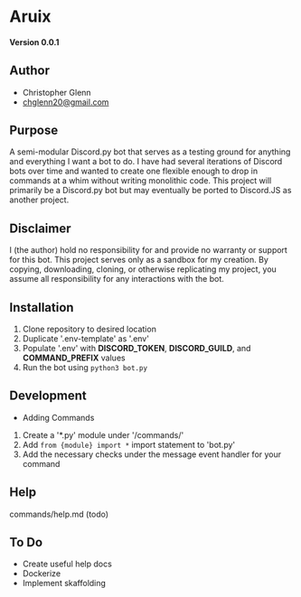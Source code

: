 # Aruix
#### Version 0.0.1

## Author
* Christopher Glenn
* chglenn20@gmail.com

## Purpose
A semi-modular Discord.py bot that serves as a testing ground for anything and everything I want a bot to do. 
I have had several iterations of Discord bots over time and wanted to create one flexible enough to drop in commands at a whim without writing monolithic code. 
This project will primarily be a Discord.py bot but may eventually be ported to Discord.JS as another project.

## Disclaimer
I (the author) hold no responsibility for and provide no warranty or support for this bot. This project serves only as a sandbox for my creation. By copying, downloading, cloning, or otherwise replicating my project, you assume all responsibility for any interactions with the bot.

## Installation
1. Clone repository to desired location
1. Duplicate '.env-template' as '.env'
1. Populate '.env' with **DISCORD_TOKEN**, **DISCORD_GUILD**, and **COMMAND_PREFIX** values
1. Run the bot using `python3 bot.py`

## Development
* Adding Commands
1. Create a '*.py' module under '/commands/'
1. Add `from {module} import *` import statement to 'bot.py'
1. Add the necessary checks under the message event handler for your command

## Help
commands/help.md (todo)

## To Do
* Create useful help docs
* Dockerize
* Implement skaffolding